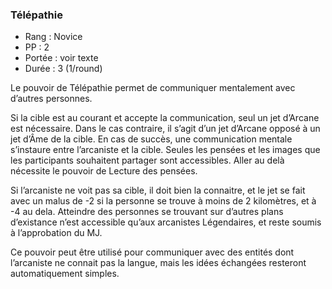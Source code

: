### Télépathie

- Rang : Novice
- PP : 2
- Portée : voir texte
- Durée : 3 (1/round)

Le pouvoir de Télépathie permet de communiquer mentalement avec d’autres personnes.

Si la cible est au courant et accepte la communication, seul un jet d’Arcane est nécessaire. Dans le cas contraire, il s’agit d’un jet d’Arcane opposé à un jet d’Âme de la cible. En cas de succès, une communication mentale s’instaure entre l’arcaniste et la cible. Seules les pensées et les images que les participants souhaitent partager sont accessibles. Aller au delà nécessite le pouvoir de Lecture des pensées.

Si l’arcaniste ne voit pas sa cible, il doit bien la connaitre, et le jet se fait avec un malus de -2 si la personne se trouve à moins de 2 kilomètres, et à -4 au dela. Atteindre des personnes se trouvant sur d’autres plans d’existance n’est accessible qu’aux arcanistes Légendaires, et reste soumis à l’approbation du MJ.

Ce pouvoir peut être utilisé pour communiquer avec des entités dont l’arcaniste ne connait pas la langue, mais les idées échangées resteront automatiquement simples.